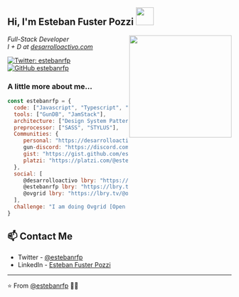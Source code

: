 <h2> Hi, I'm Esteban Fuster Pozzi <img src="https://secure.gravatar.com/avatar/da3a784db378c092132d2452564b4842" width="40"></h2>

<img align='right' src="https://secure.gravatar.com/avatar/da3a784db378c092132d2452564b4842" width="230">

<p><em>Full-Stack Developer</br>
I + D at <a href="https://desarrolloactivo.com/">desarrolloactivo.com</a>
</em></p>

[![Twitter: estebanrfp](https://img.shields.io/twitter/follow/estebanrfp?style=social)](https://twitter.com/estebanrfp)
[![GitHub estebanrfp](https://img.shields.io/github/followers/estebanrfp?label=follow&style=social)](https://github.com/estebanrfp)


### A little more about me...  

```javascript
const estebanrfp = {
  code: ["Javascript", "Typescript", "HTML", "CSS"],
  tools: ["GunDB", "JamStack"],
  architecture: ["Design System Pattern"],
  preprocessor: ["SASS", "STYLUS"],
  Communities: {
     personal: "https://desarrolloactivo.com",
     gun-discord: "https://discord.com/channels/612645357850984470/612645357850984473",
     gist: "https://gist.github.com/estebanrfp"
     platzi: "https://platzi.com/@estebanrfp/"
  },
  social: [ 
     @desarrolloactivo lbry: "https://lbry.tv/@desarrolloactivo:2", 
     @estebanrfp lbry: "https://lbry.tv/@estebanrfp:e"
     @ovgrid lbry: "https://lbry.tv/@ovgrid:d"
  ],
  challenge: "I am doing Ovgrid [Open Virtual Grid], working on real-time shared xr experiences using gundb - a distributed database."
}
```

## 📫 Contact Me
- Twitter - [@estebanrfp](https://twitter.com/estebanrfp)
- LinkedIn - [Esteban Fuster Pozzi](https://www.linkedin.com/in/estebanrfp/)

---

⭐️ From [@estebanrfp](https://github.com/estebanrfp) 👩‍💻 

